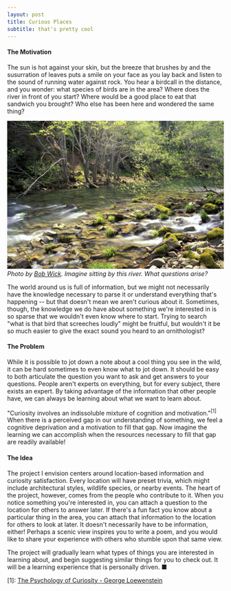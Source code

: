 ```yaml
---
layout: post
title: Curious Places
subtitle: that's pretty cool
---
```

#### The Motivation
The sun is hot against your skin, but the breeze that brushes by and the susurration of leaves puts a smile on your face as you lay back and listen to the sound of running water against rock. You hear a birdcall in the distance, and you wonder: what species of birds are in the area? Where does the river in front of you start? Where would be a good place to eat that sandwich you brought? Who else has been here and wondered the same thing?

![Scenic River](/images/project_proposal/river.jpg)
*Photo by [Bob Wick](https://www.flickr.com/photos/mypubliclands/36254153540). Imagine sitting by this river. What questions arise?*

The world around us is full of information, but we might not necessarily have the knowledge necessary to parse it or understand everything that's happening -- but that doesn't mean we aren't curious about it. Sometimes, though, the knowledge we do have about something we're interested in is so sparse that we wouldn't even know where to start. Trying to search "what is that bird that screeches loudly" might be fruitful, but wouldn't it be so much easier to give the exact sound you heard to an ornithologist?

#### The Problem
 While it is possible to jot down a note about a cool thing you see in the wild, it can be hard sometimes to even know what to jot down. It should be easy to both articulate the question you want to ask and get answers to your questions. People aren't experts on everything, but for every subject, there exists an expert. By taking advantage of the information that other people have, we can always be learning about what we want to learn about.

 "Curiosity involves an indissoluble mixture of cognition and motivation."<sup>[1]</sup> When there is a perceived gap in our understanding of something, we feel a cognitive deprivation and a motivation to fill that gap. Now imagine the learning we can accomplish when the resources necessary to fill that gap are readily available!

#### The Idea
The project I envision centers around location-based information and curiosity satisfaction. Every location will have preset trivia, which might include architectural styles, wildlife species, or nearby events. The heart of the project, however, comes from the people who contribute to it. When you notice something you're interested in, you can attach a question to the location for others to answer later. If there's a fun fact you know about a particular thing in the area, you can attach that information to the location for others to look at later. It doesn't necessarily have to be information, either! Perhaps a scenic view inspires you to write a poem, and you would like to share your experience with others who stumble upon that same view.

The project will gradually learn what types of things you are interested in learning about, and begin suggesting  similar things for you to check out. It will be a learning experience that is personally driven. ■

[1]: [The Psychology of Curiosity - George Loewenstein](https://www.cmu.edu/dietrich/sds/docs/loewenstein/PsychofCuriosity.pdf)
